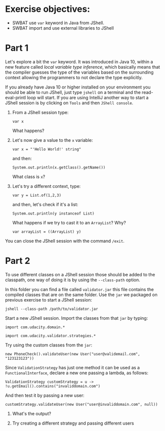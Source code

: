 # Exercise objectives:

- SWBAT use `var` keyword in Java from JShell.
- SWBAT import and use external libraries to JShell

# Part 1
 
Let's explore a bit the `var` keyword. It was introduced in Java 10, within a new feature called 
_local variable type inference_, which basically means that the compiler guesses the type of the variables based on
the surrounding context allowing the programmers to not declare the type explicitly.

If you already have Java 10 or higher installed on your environment you should be able to run JShell, just type `jshell`
on a terminal and the read-eval-printl loop will start. If you are using IntelliJ another way to start a JShell session 
 is by clicking on `Tools` and then `JShell console`. 

1. From a JShell session type:

    `var x`

    What happens?

2. Let's now give a value to the `x` variable:

    `var x = "'Hello World!' string"`

    and then:

    `System.out.println(x.getClass().getName())`

    What class is `x`?

3. Let's try a different context, type:

    `var y = List.of(1,2,3)`

    and then, let's check if it's a list: 

    `System.out.println(y instanceof List)`

    What happens if we try to cast it to an `ArrayList`? Why?

    `var arrayList = ((ArrayList) y)`




You can close the JShell session with the command `/exit`.


# Part 2

To use different classes on a JShell session those should be added to the classpath, one way of doing it is by using 
the `--class-path` option.

In this folder you can find a file called `validator.jar` this file contains the compiled classes that are on the same 
folder. Use the `jar` we packaged on previous exercise to start a JShell session:

`jshell --class-path /path/to/validator.jar` 

Start a new JShell session. Import the classes from that `jar` by typing:

```
import com.udacity.domain.*

import com.udacity.validator.strategies.*

``` 

Try using the custom classes from the `jar`:

```
new PhoneCheck().validateUser(new User("user@validemail.com", "123123123"))
```

Since `ValidationStrategy` has just one method it can be used as a `FunctionalInterface`, declare a new one passing 
a lambda, as follows:

```
ValidationStrategy customStrategy = u -> !u.getEmail().contains("invaliddomain.com") 
```

And then test it by passing a new user:

```
customStrategy.validateUser(new User("user@invaliddomain.com", null))
```

1. What's the output?

2. Try creating a different strategy and passing different users



